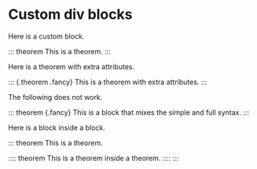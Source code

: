 
# Custom div blocks

Here is a custom block.

::: theorem
This is a theorem.
:::

Here is a theorem with extra attributes.

::: {.theorem .fancy}
This is a theorem with extra attributes.
:::

The following does not work.

::: theorem {.fancy}
This is a block that mixes the simple and full syntax.
:::

Here is a block inside a block.

::: theorem
This is a theorem.

:::: theorem
This is a theorem inside a theorem.
::::
:::

